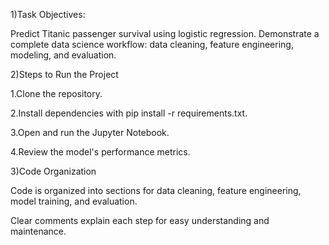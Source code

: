 1)Task Objectives:                                                

Predict Titanic passenger survival using logistic regression.
Demonstrate a complete data science workflow: data cleaning, feature engineering, modeling, and evaluation.


2)Steps to Run the Project

1.Clone the repository.

2.Install dependencies with pip install -r requirements.txt.

3.Open and run the Jupyter Notebook.

4.Review the model's performance metrics.


3)Code Organization

Code is organized into sections for data cleaning, feature engineering, model training, and evaluation.

Clear comments explain each step for easy understanding and maintenance.

